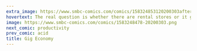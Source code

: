 ```yaml
---
extra_image: https://www.smbc-comics.com/comics/158324853120200303after.png
hovertext: The real question is whether there are rental stores or it gets shipped to your doorstep.
image: https://www.smbc-comics.com/comics/1583248478-20200303.png
next_comic: productivity
prev_comic: acid
title: Gig Economy
---
```


